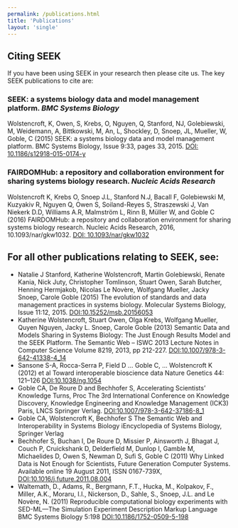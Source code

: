 ```yaml
---
permalink: /publications.html
title: 'Publications'
layout: 'single'
---
```


## Citing SEEK

If you have been using SEEK in your research then please cite us. The key SEEK publications to cite are:

### SEEK: a systems biology data and model management platform. _BMC Systems Biology_

Wolstencroft, K, Owen, S, Krebs, O, Nguyen, Q, Stanford, NJ, Golebiewski, M, Weidemann, A, Bittkowski, M, An, L, Shockley, D, Snoep, JL, Mueller, W, Goble, C (2015) 
SEEK: a systems biology data and model management platform. BMC Systems Biology, Issue 9:33, pages 33, 2015. 
[DOI: 10.1186/s12918-015-0174-y](https://dx.doi.org/10.1186/s12918-015-0174-y)


### FAIRDOMHub: a repository and collaboration environment for sharing systems biology research. _Nucleic Acids Research_

Wolstencroft K, Krebs O, Snoep J.L, Stanford N.J, Bacall F, Golebiewski M, Kuzyakiv R, Nguyen Q, Owen S, Soiland-Reyes S, Straszewski J, Van Niekerk D.D, Williams A.R, 
Malmström L, Rinn B, Müller W, and Goble C (2016) FAIRDOMHub: a repository and collaboration environment for sharing systems biology research. Nucleic Acids Research, 2016, 10.1093/nar/gkw1032.
  [DOI: 10.1093/nar/gkw1032](https://dx.doi.org/10.1093/nar/gkw1032)


## For all other publications relating to SEEK, see:



* Natalie J Stanford, Katherine Wolstencroft, Martin Golebiewski, Renate Kania, Nick Juty, Christopher Tomlinson, Stuart Owen, Sarah Butcher, 
Henning Hermjakob, Nicolas Le Novère, Wolfgang Mueller, Jacky Snoep, Carole Goble (2015) 
The evolution of standards and data management practices in systems biology. Molecular Systems Biology, Issue 11:12, 2015. [DOI:10.15252/msb.20156053](https://dx.doi.org/10.15252/msb.20156053)
* Katherine Wolstencroft, Stuart Owen, Olga Krebs, Wolfgang Mueller, Quyen Nguyen, Jacky L. Snoep, Carole Goble (2013) Semantic Data and Models Sharing in 
Systems Biology: The Just Enough Results Model and the SEEK Platform. The Semantic Web – ISWC 2013 Lecture Notes in Computer Science Volume 8219, 2013, 
pp 212-227. [DOI:10.1007/978-3-642-41338-4_14](https://dx.doi.org/10.1007/978-3-642-41338-4_14)
* Sansone S-A, Rocca-Serra P, Field D ... Goble C, ... Wolstencroft K (2012) et al Toward interoperable bioscience data Nature Genetics 44: 121–126 [DOI:10.1038/ng.1054](https://dx.doi.org/10.1038/ng.1054)
* Goble CA, De Roure D and Bechhofer S, Accelerating Scientists’ Knowledge Turns, 
Proc The 3rd International Conference on Knowledge Discovery, Knowledge Engineering and Knowledge Management (ICK3) 
Paris, LNCS Springer Verlag. [DOI:10.1007/978-3-642-37186-8_1](https://dx.doi.org/10.1007/978-3-642-37186-8_1)
* Goble CA, Wolstencroft K, Bechhofer S The Semantic Web and Interoperability in Systems Biology iEncyclopedia of Systems Biology, Springer Verlag
* Bechhofer S, Buchan I, De Roure D, Missier P, Ainsworth J, Bhagat J, Couch P, Cruickshank D, Delderfield M, Dunlop I, Gamble M, Michaelides D, 
Owen S, Newman D, Sufi S, Goble C (2011) Why Linked Data is Not Enough for Scientists, Future Generation Computer Systems. 
Available online 19 August 2011, ISSN 0167-739X, [DOI:10.1016/j.future.2011.08.004](https://dx.doi.org/10.1016/j.future.2011.08.004)
* Waltemath, D., Adams, R., Bergmann, F.T., Hucka, M., Kolpakov, F., Miller, A.K., Moraru, I.I., Nickerson, D., Sahle, S., Snoep, J.L. and Le Novère, N. 
(2011) Reproducible computational biology experiments with 
SED-ML—The Simulation Experiment Description Markup Language BMC Systems Biology 5:198 [DOI:10.1186/1752-0509-5-198](https://dx.doi.org/10.1186/1752-0509-5-198)

